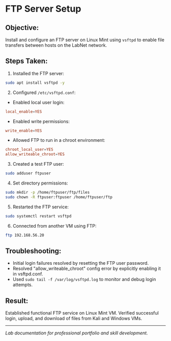 # FTP Server Setup

## Objective:

Install and configure an FTP server on Linux Mint using `vsftpd` to enable file transfers between hosts on the LabNet network.

## Steps Taken:

1. Installed the FTP server:

```bash
sudo apt install vsftpd -y
```

2. Configured `/etc/vsftpd.conf`:

* Enabled local user login:

```conf
local_enable=YES
```

* Enabled write permissions:

```conf
write_enable=YES
```

* Allowed FTP to run in a chroot environment:

```conf
chroot_local_user=YES
allow_writeable_chroot=YES
```

3. Created a test FTP user:

```bash
sudo adduser ftpuser
```

4. Set directory permissions:

```bash
sudo mkdir -p /home/ftpuser/ftp/files
sudo chown -R ftpuser:ftpuser /home/ftpuser/ftp
```

5. Restarted the FTP service:

```bash
sudo systemctl restart vsftpd
```

6. Connected from another VM using FTP:

```bash
ftp 192.168.56.20
```

## Troubleshooting:

* Initial login failures resolved by resetting the FTP user password.
* Resolved "allow\_writeable\_chroot" config error by explicitly enabling it in vsftpd.conf.
* Used `sudo tail -f /var/log/vsftpd.log` to monitor and debug login attempts.

## Result:

Established functional FTP service on Linux Mint VM. Verified successful login, upload, and download of files from Kali and Windows VMs.

---

*Lab documentation for professional portfolio and skill development.*
